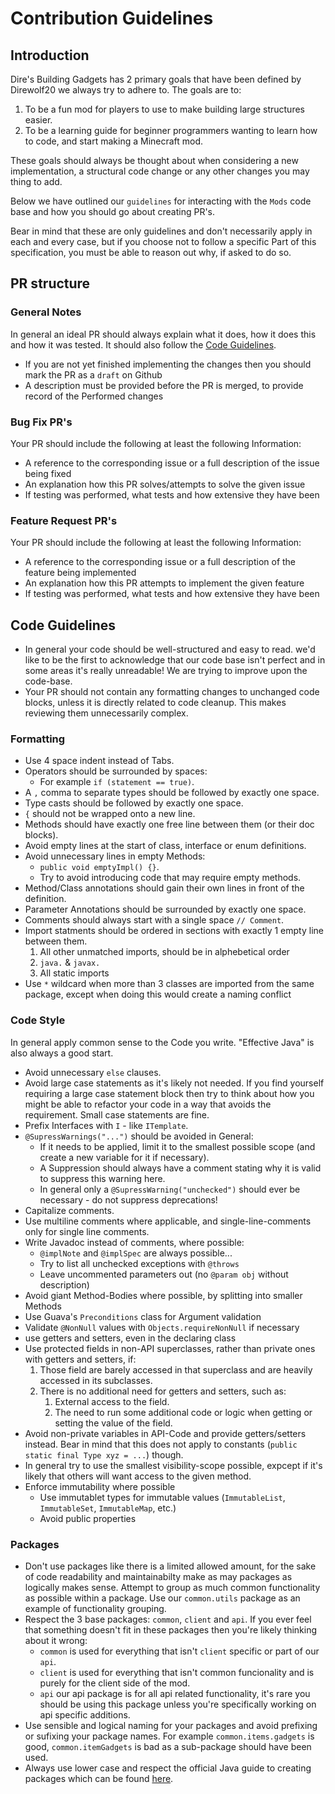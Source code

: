 # Contribution Guidelines

## Introduction
Dire's Building Gadgets has 2 primary goals that have been defined by Direwolf20 we always try to adhere to. The goals are to:
1) To be a fun mod for players to use to make building large structures easier. 
2) To be a learning guide for beginner programmers wanting to learn how to code, and start making a Minecraft mod.

These goals should always be thought about when considering a new implementation, a structural code change or any other changes you may thing to add.

Below we have outlined our `guidelines` for interacting with the `Mods` code base and how you should go about creating PR's.

Bear in mind that these are only guidelines and don't necessarily apply in each and every case, but if you choose not to follow a specific Part of this specification, you must be able to reason out why, if asked to do so.

## PR structure
### General Notes
In general an ideal PR should always explain what it does, how it does this and how it was tested. It should also follow the [Code Guidelines](#code-guidelines).
* If you are not yet finished implementing the changes then you should mark the PR as a `draft` on Github
* A description must be provided before the PR is merged, to provide record of the Performed changes

### Bug Fix PR's
Your PR should include the following at least the following Information:
* A reference to the corresponding issue or a full description of the issue being fixed
* An explanation how this PR solves/attempts to solve the given issue
* If testing was performed, what tests and how extensive they have been

### Feature Request PR's
Your PR should include the following at least the following Information:
* A reference to the corresponding issue or a full description of the feature being implemented
* An explanation how this PR attempts to implement the given feature
* If testing was performed, what tests and how extensive they have been

## Code Guidelines
- In general your code should be well-structured and easy to read. we'd like to be the first to acknowledge that our code base isn't perfect and in some areas it's really unreadable! We are trying to improve upon the code-base. 
- Your PR should not contain any formatting changes to unchanged code blocks, unless it is directly related to code cleanup. This makes reviewing them unnecessarily complex.

### Formatting
* Use 4 space indent instead of Tabs.
* Operators should be surrounded by spaces:
    * For example `if (statement == true)`.
* A `,` comma to separate types should be followed by exactly one space.
* Type casts should be followed by exactly one space.
* `{` should not be wrapped onto a new line.
* Methods should have exactly one free line between them (or their doc blocks).
* Avoid empty lines at the start of class, interface or enum definitions.
* Avoid unnecessary lines in empty Methods:
    * `public void emptyImpl() {}`.
    * Try to avoid introducing code that may require empty methods.
* Method/Class annotations should gain their own lines in front of the definition.
* Parameter Annotations should be surrounded by exactly one space.
* Comments should always start with a single space `// Comment`.
* Import statments should be ordered in sections with exactly 1 empty line between them.
    1. All other unmatched imports, should be in alphebetical order
    2. `java.` & `javax.`
    3. All static imports
* Use `*` wildcard when more than 3 classes are imported from the same package, except when doing this would create a naming conflict

### Code Style
In general apply common sense to the Code you write. "Effective Java" is also always a good start.
* Avoid unnecessary `else` clauses.
* Avoid large case statements as it's likely not needed. If you find yourself requiring a large case statement block then try to think about how you might be able to refactor your code in a way that avoids the requirement. Small case statements are fine.
* Prefix Interfaces with `I` - like `ITemplate`.
* `@SupressWarnings("...")` should be avoided in General:
    * If it needs to be applied, limit it to the smallest possible scope (and create a new variable for it if necessary).
    * A Suppression should always have a comment stating why it is valid to suppress this warning here.
    * In general only a `@SupressWarning("unchecked")` should ever be necessary - do not suppress deprecations!
* Capitalize comments.
* Use multiline comments where applicable, and single-line-comments only for single line comments.
* Write Javadoc instead of comments, where possible:
    * `@implNote` and `@implSpec` are always possible...
    * Try to list all unchecked exceptions with `@throws`
    * Leave uncommented parameters out (no `@param obj` without description)
* Avoid giant Method-Bodies where possible, by splitting into smaller Methods
* Use Guava's `Preconditions` class for Argument validation
* Validate `@NonNull` values with `Objects.requireNonNull` if necessary
* use getters and setters, even in the declaring class
* Use protected fields in non-API superclasses, rather than private ones with getters and setters, if:
    1. Those field are barely accessed in that superclass and are heavily accessed in its subclasses.
    2. There is no additional need for getters and setters, such as:
        1. External access to the field.
        2. The need to run some additional code or logic when getting or setting the value of the field.
* Avoid non-private variables in API-Code and provide getters/setters instead. Bear in mind that this does not apply to constants (`public static final Type xyz = ...`) though.
* In general try to use the smallest visibility-scope possible, expcept if it's likely that others will want access to the given method.
* Enforce immutability where possible
    * Use immutablet types for immutable values (`ImmutableList`, `ImmutableSet`, `ImmutableMap`, etc.)
    * Avoid public properties

### Packages
* Don't use packages like there is a limited allowed amount, for the sake of code readability and maintainabilty make as may packages as logically makes sense. Attempt to group as much common functionality as possible within a package. Use our `common.utils` package as an example of functionality grouping. 
* Respect the 3 base packages: `common`, `client` and `api`. If you ever feel that something doesn't fit in these packages then you're likely thinking about it wrong:
    * `common` is used for everything that isn't `client` specific or part of our `api`.
    * `client` is used for everything that isn't common funcionality and is purely for the client side of the mod.
    * `api` our api package is for all api related functionality, it's rare you should be using this package unless you're specifically working on api specific additions.
* Use sensible and logical naming for your packages and avoid prefixing or sufixing your package names. For example `common.items.gadgets` is good, `common.itemGadgets` is bad as a sub-package should have been used. 
* Always use lower case and respect the official Java guide to creating packages which can be found [here](https://docs.oracle.com/javase/tutorial/java/package/namingpkgs.html).
